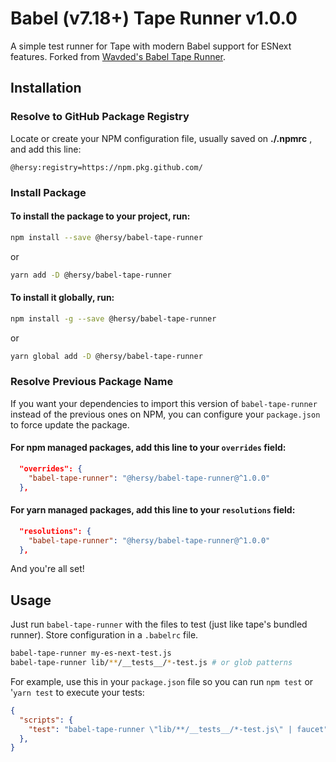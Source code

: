 # Babel (v7.18+) Tape Runner v1.0.0

A simple test runner for Tape with modern Babel support for ESNext features. Forked from [Wavded's Babel Tape Runner](https://github.com/wavded/babel-tape-runner).

## Installation

### Resolve to GitHub Package Registry

Locate or create your NPM configuration file, usually saved on **./.npmrc** , and add this line:

```npmrc
@hersy:registry=https://npm.pkg.github.com/
```

### Install Package

#### To install the package to your project, run:

```bash
npm install --save @hersy/babel-tape-runner
```
or
```bash
yarn add -D @hersy/babel-tape-runner
```

#### To install it globally, run:

```bash
npm install -g --save @hersy/babel-tape-runner
```
or
```bash
yarn global add -D @hersy/babel-tape-runner
```

### Resolve Previous Package Name

If you want your dependencies to import this version of `babel-tape-runner` instead of the previous ones on NPM, you can configure your `package.json` to force update the package.

#### For npm managed packages, add this line to your `overrides` field:

```json
  "overrides": {
    "babel-tape-runner": "@hersy/babel-tape-runner@^1.0.0"
  },
```

#### For yarn managed packages, add this line to your `resolutions` field:

```json
  "resolutions": {
    "babel-tape-runner": "@hersy/babel-tape-runner@^1.0.0"
  },
```

And you're all set!

## Usage

Just run `babel-tape-runner` with the files to test (just like tape's bundled runner). Store configuration in a `.babelrc` file.

```sh
babel-tape-runner my-es-next-test.js
babel-tape-runner lib/**/__tests__/*-test.js # or glob patterns
```

For example, use this in your `package.json` file so you can run `npm test` or '`yarn test` to execute your tests:

```json
{
  "scripts": {
    "test": "babel-tape-runner \"lib/**/__tests__/*-test.js\" | faucet"
  },
}
```
